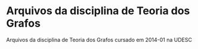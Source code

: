 Arquivos da disciplina de Teoria dos Grafos
==========

Arquivos da disciplina de Teoria dos Grafos cursado em 2014-01 na UDESC
